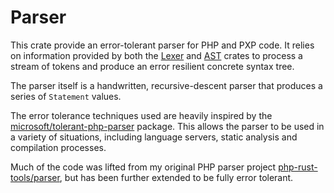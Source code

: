 # Parser

This crate provide an error-tolerant parser for PHP and PXP code. It relies on information provided by both the [Lexer](../pxp-lexer) and [AST](../pxp-ast) crates to process a stream of tokens and produce an error resilient concrete syntax tree.

The parser itself is a handwritten, recursive-descent parser that produces a series of `Statement` values. 

The error tolerance techniques used are heavily inspired by the [microsoft/tolerant-php-parser](https://github.com/microsoft/tolerant-php-parser/) package. This allows the parser to be used in a variety of situations, including language servers, static analysis and compilation processes.

Much of the code was lifted from my original PHP parser project [php-rust-tools/parser](https://github.com/php-rust-tools/parser), but has been further extended to be fully error tolerant.